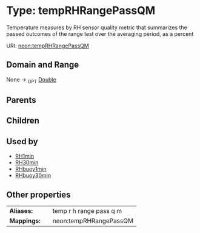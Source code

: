 
# Type: tempRHRangePassQM


Temperature measures by RH sensor quality metric that summarizes the passed outcomes of the range test over the averaging period, as a percent

URI: [neon:tempRHRangePassQM](https://data.neonscience.org/tempRHRangePassQM)


## Domain and Range

None ->  <sub>OPT</sub> [Double](types/Double.md)

## Parents


## Children


## Used by

 * [RH1min](RH1min.md)
 * [RH30min](RH30min.md)
 * [RHbuoy1min](RHbuoy1min.md)
 * [RHbuoy30min](RHbuoy30min.md)

## Other properties

|  |  |  |
| --- | --- | --- |
| **Aliases:** | | temp r h range pass q m |
| **Mappings:** | | neon:tempRHRangePassQM |

